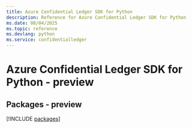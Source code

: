 ```yaml
---
title: Azure Confidential Ledger SDK for Python
description: Reference for Azure Confidential Ledger SDK for Python
ms.date: 08/04/2025
ms.topic: reference
ms.devlang: python
ms.service: confidentialledger
---
```

# Azure Confidential Ledger SDK for Python - preview
## Packages - preview
[!INCLUDE [packages](confidential-ledger-index.md)]